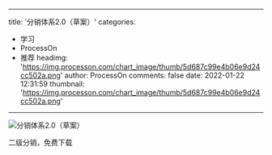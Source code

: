 
---
title: '分销体系2.0（草案）'
categories: 
 - 学习
 - ProcessOn
 - 推荐
headimg: 'https://img.processon.com/chart_image/thumb/5d687c99e4b06e9d24cc502a.png'
author: ProcessOn
comments: false
date: 2022-01-22 12:31:59
thumbnail: 'https://img.processon.com/chart_image/thumb/5d687c99e4b06e9d24cc502a.png'
---

<div>   
<img class="thumb" alt="分销体系2.0（草案）" src="https://img.processon.com/chart_image/thumb/5d687c99e4b06e9d24cc502a.png" referrerpolicy="no-referrer">
<p>二级分销，免费下载</p>  
</div>
            